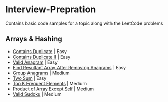 # Interview-Prepration
Contains basic code samples for a topic along with the LeetCode problems

## Arrays & Hashing
- [Contains Duplicate](https://github.com/vishalkmr/Interview-Prepration/blob/main/Arrays%20%26%20Hashing/217.%20Contains%20Duplicate.ipynb) | Easy
- [Contains Duplicate II](https://github.com/vishalkmr/Interview-Prepration/blob/main/Arrays%20%26%20Hashing/219.%20Contains%20Duplicate%20II%20.ipynb) | Easy
- [Valid Anagram](https://github.com/vishalkmr/Interview-Prepration/blob/main/Arrays%20%26%20Hashing/242.%20Valid%20Anagram.ipynb) | Easy
- [Find Resultant Array After Removing Anagrams](https://github.com/vishalkmr/Interview-Prepration/blob/main/Arrays%20%26%20Hashing/2273.%20Find%20Resultant%20Array%20After%20Removing%20Anagrams.ipynb) | Easy
- [Group Anagrams](https://github.com/vishalkmr/Interview-Prepration/blob/main/Arrays%20%26%20Hashing/49.%20Group%20Anagrams.ipynb) | Medium
- [Two Sum](https://github.com/vishalkmr/Interview-Prepration/blob/main/Arrays%20%26%20Hashing/1.%20Two%20Sum.ipynb) | Easy
- [Top K Frequent Elements](https://github.com/vishalkmr/Interview-Prepration/blob/main/Arrays%20%26%20Hashing/347.%20Top%20K%20Frequent%20Elements.ipynb) | Medium
- [Product of Array Except Self](https://github.com/vishalkmr/Interview-Prepration/blob/main/Arrays%20%26%20Hashing/238.%20Product%20of%20Array%20Except%20Self.ipynb) | Medium
- [Valid Sudoku](https://github.com/vishalkmr/Interview-Prepration/blob/main/Arrays%20%26%20Hashing/36.%20Valid%20Sudoku.ipynb) | Medium

[]()

[]()
[]()
[]()
[]()
[]()
[]()
[]()
[]()
[]()
[]()
[]()
[]()